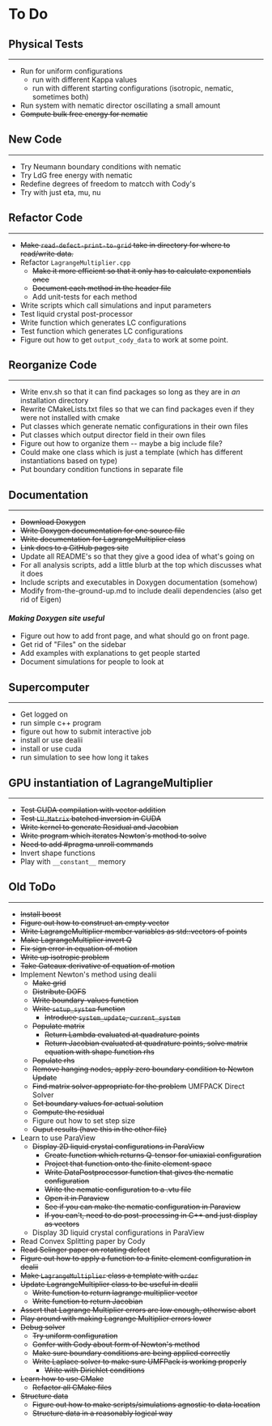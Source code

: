 # To Do

## Physical Tests
-----------------
* Run for uniform configurations
  - run with different Kappa values
  - run with different starting configurations (isotropic, nematic, sometimes both)
* Run system with nematic director oscillating a small amount
* ~~Compute bulk free energy for nematic~~

## New Code
-----------
* Try Neumann boundary conditions with nematic
* Try LdG free energy with nematic
* Redefine degrees of freedom to matcch with Cody's
* Try with just eta, mu, nu

## Refactor Code
----------------
* ~~Make `read-defect-print-to-grid` take in directory for where to read/write data.~~
* Refactor `LagrangeMultiplier.cpp`
  - ~~Make it more efficient so that it only has to calculate exponentials once~~
  - ~~Document each method in the header file~~
  - Add unit-tests for each method
* Write scripts which call simulations and input parameters
* Test liquid crystal post-processor
* Write function which generates LC configurations
* Test function which generates LC configurations
* Figure out how to get `output_cody_data` to work at some point.

## Reorganize Code
------------------
* Write env.sh so that it can find packages so long as they are in *an* installation directory
* Rewrite CMakeLists.txt files so that we can find packages even if they were not installed with cmake
* Put classes which generate nematic configurations in their own files
* Put classes which output director field in their own files
* Figure out how to organize them -- maybe a big include file?
* Could make one class which is just a template (which has different instantiations based on type)
* Put boundary condition functions in separate file

## Documentation
----------------
* ~~Download Doxygen~~
* ~~Write Doxygen documentation for one source file~~
* ~~Write documentation for LagrangeMultiplier class~~
* ~~Link docs to a GitHub pages site~~
* Update all README's so that they give a good idea of what's going on
* For all analysis scripts, add a little blurb at the top which discusses what it does
* Include scripts and executables in Doxygen documentation (somehow)
* Modify from-the-ground-up.md to include dealii dependencies (also get rid of Eigen)
#### _Making Doxygen site useful_
* Figure out how to add front page, and what should go on front page.
* Get rid of "Files" on the sidebar
* Add examples with explanations to get people started
* Document simulations for people to look at

## Supercomputer
----------------
* Get logged on
* run simple c++ program
* figure out how to submit interactive job
* install or use dealii
* install or use cuda
* run simulation to see how long it takes

## GPU instantiation of LagrangeMultiplier
------------------------------------------
* ~~Test CUDA compilation with vector addition~~
* ~~Test `LU_Matrix` batched inversion in CUDA~~
* ~~Write kernel to generate Residual and Jacobian~~
* ~~Write program which iterates Newton's method to solve~~
* ~~Need to add #pragma unroll commands~~
* Invert shape functions
* Play with `__constant__` memory

## Old ToDo
-----------
* ~~Install boost~~
* ~~Figure out how to construct an empty vector~~
* ~~Write LagrangeMultiplier member variables as std::vectors of points~~
* ~~Make LagrangeMultiplier invert Q~~
* ~~Fix sign error in equation of motion~~
* ~~Write up isotropic problem~~
* ~~Take Gateaux derivative of equation of motion~~
* Implement Newton's method using dealii
  - ~~Make grid~~
  - ~~Distribute DOFS~~
  - ~~Write boundary-values function~~
  - ~~Write `setup_system` function~~
    - ~~Introduce `system_update`, `current_system`~~
  - ~~Populate matrix~~
    - ~~Return Lambda evaluated at quadrature points~~
    - ~~Return Jacobian evaluated at quadrature points, solve matrix equation with shape function rhs~~
  - ~~Populate rhs~~
  - ~~Remove hanging nodes, apply zero boundary condition to Newton Update~~
  - ~~Find matrix solver appropriate for the problem~~ UMFPACK Direct Solver
  - ~~Set boundary values for actual solution~~
  - ~~Compute the residual~~
  - Figure out how to set step size
  - ~~Ouput results (have this in the other file)~~
* Learn to use ParaView
  - ~~Display 2D liquid crystal configurations in ParaView~~
    - ~~Create function which returns Q-tensor for uniaxial configuration~~
    - ~~Project that function onto the finite element space~~
    - ~~Write DataPostprocessor function that gives the nematic configuration~~
    - ~~Write the nematic configuration to a .vtu file~~
    - ~~Open it in Paraview~~
    - ~~See if you can make the nematic configuration in Paraview~~
    - ~~If you can't, need to do post-processing in C++ and just display as vectors~~
  - Display 3D liquid crystal configurations in ParaView
* Read Convex Splitting paper by Cody
* ~~Read Selinger paper on rotating defect~~
* ~~Figure out how to apply a function to a finite element configuration in dealii~~
* ~~Make `LagrangeMultiplier` class a template with `order`~~
* ~~Update LagrangeMultiplier class to be useful in dealii~~
  - ~~Write function to return lagrange multiplier vector~~
  - ~~Write function to return Jacobian~~
* ~~Assert that Lagrange Multiplier errors are low enough, otherwise abort~~
* ~~Play around with making Lagrange Multiplier errors lower~~
* ~~Debug solver~~
  - ~~Try uniform configuration~~
  - ~~Confer with Cody about form of Newton's method~~
  - ~~Make sure boundary conditions are being applied correctly~~
  - ~~Write Laplace solver to make sure UMFPack is working properly~~
    - ~~Write with Dirichlet conditions~~
* ~~Learn how to use CMake~~
  - ~~Refactor all CMake files~~
* ~~Structure data~~
  - ~~Figure out how to make scripts/simulations agnostic to data location~~
  - ~~Structure data in a reasonably logical way~~